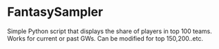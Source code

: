 # FantasySampler
Simple Python script that displays the share of players in top 100 teams. Works for current or past GWs. Can be modified for top 150,200..etc.
